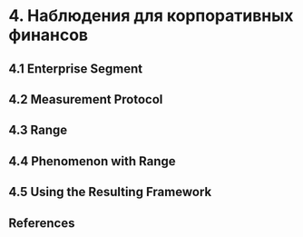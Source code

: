 # 4. Наблюдения для корпоративных финансов

## 4.1 Enterprise Segment

## 4.2 Measurement Protocol

## 4.3 Range

## 4.4 Phenomenon with Range

## 4.5 Using the Resulting Framework

## References